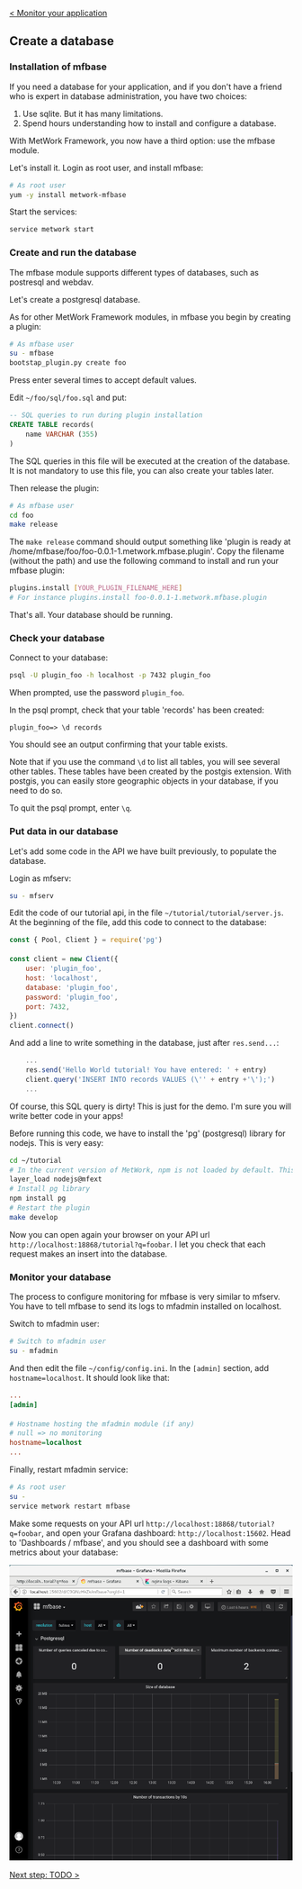 [< Monitor your application](./4_monitoring.md)

## Create a database

### Installation of mfbase

If you need a database for your application, and if you don't have a friend who is expert in database administration, you have two choices:

1. Use sqlite. But it has many limitations.
2. Spend hours understanding how to install and configure a database.

With MetWork Framework, you now have a third option: use the mfbase module.

Let's install it. Login as root user, and install mfbase:

``` bash
# As root user
yum -y install metwork-mfbase
```

Start the services:

``` bash
service metwork start
```

### Create and run the database

The mfbase module supports different types of databases, such as postresql and webdav.

Let's create a postgresql database.

As for other MetWork Framework modules, in mfbase you begin by creating a plugin:

``` bash
# As mfbase user
su - mfbase
bootstap_plugin.py create foo
```

Press enter several times to accept default values.

Edit `~/foo/sql/foo.sql` and put:
``` sql
-- SQL queries to run during plugin installation
CREATE TABLE records(
    name VARCHAR (355)
)
```

The SQL queries in this file will be executed at the creation of the database. It is not mandatory to use this file, you can also create your tables later.

Then release the plugin:

``` bash
# As mfbase user
cd foo
make release
```

The `make release` command should output something like 'plugin is ready at /home/mfbase/foo/foo-0.0.1-1.metwork.mfbase.plugin'. Copy the filename (without the path) and use the following command to install and run your mfbase plugin:

``` bash
plugins.install [YOUR_PLUGIN_FILENAME_HERE]
# For instance plugins.install foo-0.0.1-1.metwork.mfbase.plugin
```

That's all. Your database should be running.

### Check your database

Connect to your database:

``` bash
psql -U plugin_foo -h localhost -p 7432 plugin_foo
```

When prompted, use the password `plugin_foo`.

In the psql prompt, check that your table 'records' has been created:

``` shell
plugin_foo=> \d records
```

You should see an output confirming that your table exists.

Note that if you use the command `\d` to list all tables, you will see several other tables. These tables have been created by the postgis extension. With postgis, you can easily store geographic objects in your database, if you need to do so.

To quit the psql prompt, enter `\q`.

### Put data in our database

Let's add some code in the API we have built previously, to populate the database.

Login as mfserv:

``` bash
su - mfserv
```

Edit the code of our tutorial api, in the file `~/tutorial/tutorial/server.js`. At the beginning of the file, add this code to connect to the database:

``` javascript
const { Pool, Client } = require('pg')

const client = new Client({
    user: 'plugin_foo',
    host: 'localhost',
    database: 'plugin_foo',
    password: 'plugin_foo',
    port: 7432,
})
client.connect()
```

And add a line to write something in the database, just after `res.send...`:

``` javascript
    ...
    res.send('Hello World tutorial! You have entered: ' + entry)
    client.query('INSERT INTO records VALUES (\'' + entry +'\');')
    ...
```

Of course, this SQL query is dirty! This is just for the demo. I'm sure you will write better code in your apps!

Before running this code, we have to install the 'pg' (postgresql) library for nodejs. This is very easy:

``` bash
cd ~/tutorial
# In the current version of MetWork, npm is not loaded by default. This will be fixed in next version. Thus load the MetWork package containing npm.
layer_load nodejs@mfext
# Install pg library
npm install pg
# Restart the plugin
make develop
```

Now you can open again your browser on your API url `http://localhost:18868/tutorial?q=foobar`. I let you check that each request makes an insert into the database.

### Monitor your database

The process to configure monitoring for mfbase is very similar to mfserv. You have to tell mfbase to send its logs to mfadmin installed on localhost.

Switch to mfadmin user:

``` bash
# Switch to mfadmin user
su - mfadmin
```

And then edit the file `~/config/config.ini`. In the `[admin]` section, add `hostname=localhost`. It should look like that:

``` ini
...
[admin]

# Hostname hosting the mfadmin module (if any)
# null => no monitoring
hostname=localhost
...
```

Finally, restart mfadmin service:

``` bash
# As root user
su -
service metwork restart mfbase
```

Make some requests on your API url `http://localhost:18868/tutorial?q=foobar`, and open your Grafana dashboard: `http://localhost:15602`. Head to 'Dashboards / mfbase', and you should see a dashboard with some metrics about your database:

![alt text](./images/mfadmin_mfbase.png "mfadmin mfbase Kibana Dashboard")

[Next step: TODO >](./6_todo.md)